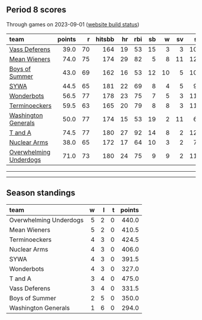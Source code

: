

## Period 8 scores

Through games on 2023-09-01 ([website build status](https://github.com/brian-bot/pl-site/actions))


|team                   | points|  r| hitsbb| hr| rbi| sb|  w| sv|  so|   era|  whip|
|:----------------------|------:|--:|------:|--:|---:|--:|--:|--:|---:|-----:|-----:|
|[Vass Deferens](./vassdeferens)|   39.0| 70|    164| 19|  53| 15|  3|  3| 102| 4.468| 1.435|
|[Mean Wieners](./meanwieners)|   74.0| 75|    174| 29|  82|  5|  8| 11| 122| 3.553| 1.066|
|[Boys of Summer](./boysofsummer)|   43.0| 69|    162| 16|  53| 12| 10|  5| 102| 4.650| 1.332|
|[SYWA](./sywa)         |   44.5| 65|    181| 22|  69|  8|  4|  5|  97| 5.068| 1.392|
|[Wonderbots](./wonderbots)|   56.5| 77|    178| 23|  75|  7|  5|  3| 110| 4.629| 1.210|
|[Terminoeckers](./terminoeckers)|   59.5| 63|    165| 20|  79|  8|  8|  3| 119| 3.385| 1.028|
|[Washington Generals](./washingtongenerals)|   50.0| 77|    174| 15|  53| 19|  2| 11|  69| 4.310| 1.268|
|[T and A](./tanda)     |   74.5| 77|    180| 27|  92| 14|  8|  2| 123| 3.846| 1.307|
|[Nuclear Arms](./nucleararms)|   38.0| 65|    172| 17|  64| 10|  3|  2|  74| 4.403| 1.197|
|[Overwhelming Underdogs](./overwhelmingunderdogs)|   71.0| 73|    180| 24|  75|  9|  9|  2| 117| 2.769| 1.038|

* * *
* * *

## Season standings


|team                   |  w|  l|  t| points|
|:----------------------|--:|--:|--:|------:|
|Overwhelming Underdogs |  5|  2|  0|  440.0|
|Mean Wieners           |  5|  2|  0|  410.5|
|Terminoeckers          |  4|  3|  0|  424.5|
|Nuclear Arms           |  4|  3|  0|  406.0|
|SYWA                   |  4|  3|  0|  391.5|
|Wonderbots             |  4|  3|  0|  327.0|
|T and A                |  3|  4|  0|  475.0|
|Vass Deferens          |  3|  4|  0|  331.5|
|Boys of Summer         |  2|  5|  0|  350.0|
|Washington Generals    |  1|  6|  0|  294.0|


